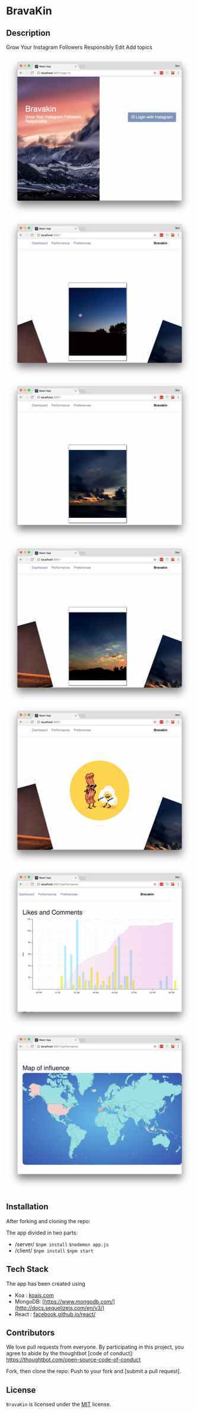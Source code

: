 # BravaKin

## Description
Grow Your Instagram Followers Responsibly Edit
Add topics

![](Screenshots/2.png)
![](Screenshots/1.png)
![](Screenshots/3.png)
![](Screenshots/4.png)
![](Screenshots/5.png)
![](Screenshots/7.png)
![](Screenshots/8.png)

## Installation

After forking and cloning the repo:

The app divided in two parts:
* /server/
  `$npm install`
  `$nodemon app.js`
* /client/
  `$npm install`
  `$npm start`


## Tech Stack

The app has been created using
- Koa : [koajs.com](http://koajs.com)
- MongoDB: [https://www.mongodb.com/](http://docs.sequelizejs.com/en/v3/)
- React : [facebook.github.io/react/](https://facebook.github.io/react/)


## Contributors

We love pull requests from everyone. By participating in this project, you agree to abide by the thoughtbot
[code of conduct]: https://thoughtbot.com/open-source-code-of-conduct

Fork, then clone the repo:
Push to your fork and  [submit a pull request].


## License

`BravaKin` is licensed under the [MIT](http://www.opensource.org/licenses/mit-license.php)  license.
